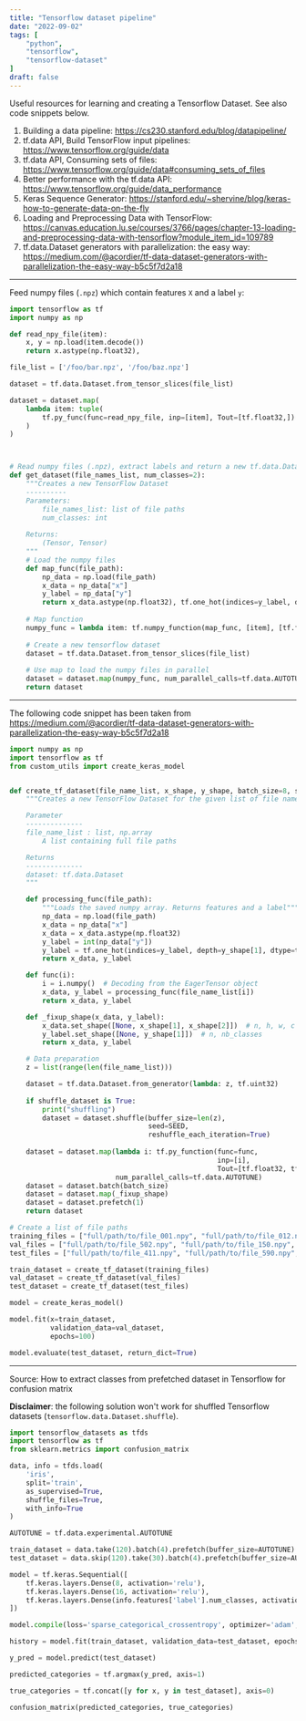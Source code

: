 ```yaml
---
title: "Tensorflow dataset pipeline"
date: "2022-09-02"
tags: [
    "python",
    "tensorflow",
    "tensorflow-dataset"
]
draft: false
---
```


Useful resources for learning and creating a Tensorflow Dataset. See also code snippets below.


1. Building a data pipeline: https://cs230.stanford.edu/blog/datapipeline/
2. tf.data API, Build TensorFlow input pipelines: https://www.tensorflow.org/guide/data
3. tf.data API, Consuming sets of files: https://www.tensorflow.org/guide/data#consuming_sets_of_files
4. Better performance with the tf.data API: https://www.tensorflow.org/guide/data_performance
5. Keras Sequence Generator: https://stanford.edu/~shervine/blog/keras-how-to-generate-data-on-the-fly
6. Loading and Preprocessing Data with TensorFlow: https://canvas.education.lu.se/courses/3766/pages/chapter-13-loading-and-preprocessing-data-with-tensorflow?module_item_id=109789
7. tf.data.Dataset generators with parallelization: the easy way: https://medium.com/@acordier/tf-data-dataset-generators-with-parallelization-the-easy-way-b5c5f7d2a18

-------------

Feed numpy files (`.npz`) which contain features `X` and a label `y`:

```python
import tensorflow as tf
import numpy as np

def read_npy_file(item):
    x, y = np.load(item.decode())
    return x.astype(np.float32), 

file_list = ['/foo/bar.npz', '/foo/baz.npz']

dataset = tf.data.Dataset.from_tensor_slices(file_list)

dataset = dataset.map(
    lambda item: tuple(
        tf.py_func(func=read_npy_file, inp=[item], Tout=[tf.float32,])
    )
)



# Read numpy files (.npz), extract labels and return a new tf.data.Dataset
def get_dataset(file_names_list, num_classes=2):
    """Creates a new TensorFlow Dataset
    ----------
    Parameters:
        file_names_list: list of file paths
        num_classes: int
    
    Returns:
        (Tensor, Tensor)
    """
    # Load the numpy files
    def map_func(file_path):
        np_data = np.load(file_path)
        x_data = np_data["x"]
        y_label = np_data["y"]
        return x_data.astype(np.float32), tf.one_hot(indices=y_label, depth=num_classes)
    
    # Map function
    numpy_func = lambda item: tf.numpy_function(map_func, [item], [tf.float32, tf.float32])
    
    # Create a new tensorflow dataset
    dataset = tf.data.Dataset.from_tensor_slices(file_list)
    
    # Use map to load the numpy files in parallel
    dataset = dataset.map(numpy_func, num_parallel_calls=tf.data.AUTOTUNE)
    return dataset
```

----------------

The following code snippet has been taken from https://medium.com/@acordier/tf-data-dataset-generators-with-parallelization-the-easy-way-b5c5f7d2a18

```python
import numpy as np
import tensorflow as tf
from custom_utils import create_keras_model


def create_tf_dataset(file_name_list, x_shape, y_shape, batch_size=8, shuffle_dataset=True):
    """Creates a new TensorFlow Dataset for the given list of file names

    Parameter
    --------------
    file_name_list : list, np.array
        A list containing full file paths

    Returns
    --------------
    dataset: tf.data.Dataset
    """

    def processing_func(file_path):
        """Loads the saved numpy array. Returns features and a label"""
        np_data = np.load(file_path)
        x_data = np_data["x"]
        x_data = x_data.astype(np.float32)
        y_label = int(np_data["y"])
        y_label = tf.one_hot(indices=y_label, depth=y_shape[1], dtype=tf.uint8)
        return x_data, y_label

    def func(i):
        i = i.numpy()  # Decoding from the EagerTensor object
        x_data, y_label = processing_func(file_name_list[i])
        return x_data, y_label

    def _fixup_shape(x_data, y_label):
        x_data.set_shape([None, x_shape[1], x_shape[2]])  # n, h, w, c
        y_label.set_shape([None, y_shape[1]])  # n, nb_classes
        return x_data, y_label

    # Data preparation
    z = list(range(len(file_name_list)))

    dataset = tf.data.Dataset.from_generator(lambda: z, tf.uint32)
    
    if shuffle_dataset is True:
        print("shuffling")
        dataset = dataset.shuffle(buffer_size=len(z),
                                  seed=SEED,
                                  reshuffle_each_iteration=True)
    
    dataset = dataset.map(lambda i: tf.py_function(func=func,
                                                   inp=[i],
                                                   Tout=[tf.float32, tf.uint8]),
                          num_parallel_calls=tf.data.AUTOTUNE)
    dataset = dataset.batch(batch_size)
    dataset = dataset.map(_fixup_shape)
    dataset = dataset.prefetch(1)
    return dataset

# Create a list of file paths
training_files = ["full/path/to/file_001.npy", "full/path/to/file_012.npy", ...]
val_files = ["full/path/to/file_502.npy", "full/path/to/file_150.npy", ...]
test_files = ["full/path/to/file_411.npy", "full/path/to/file_590.npy", ...]

train_dataset = create_tf_dataset(training_files)
val_dataset = create_tf_dataset(val_files)
test_dataset = create_tf_dataset(test_files)

model = create_keras_model()

model.fit(x=train_dataset,
          validation_data=val_dataset,
          epochs=100)

model.evaluate(test_dataset, return_dict=True)
```

-----------------

Source: How to extract classes from prefetched dataset in Tensorflow for confusion matrix

**Disclaimer**: the following solution won't work for shuffled Tensorflow datasets (`tensorflow.data.Dataset.shuffle`).

```python
import tensorflow_datasets as tfds
import tensorflow as tf
from sklearn.metrics import confusion_matrix

data, info = tfds.load(
    'iris', 
    split='train',
    as_supervised=True,
    shuffle_files=True,
    with_info=True
)

AUTOTUNE = tf.data.experimental.AUTOTUNE

train_dataset = data.take(120).batch(4).prefetch(buffer_size=AUTOTUNE)
test_dataset = data.skip(120).take(30).batch(4).prefetch(buffer_size=AUTOTUNE)

model = tf.keras.Sequential([
    tf.keras.layers.Dense(8, activation='relu'),
    tf.keras.layers.Dense(16, activation='relu'),
    tf.keras.layers.Dense(info.features['label'].num_classes, activation='softmax')
])

model.compile(loss='sparse_categorical_crossentropy', optimizer='adam', metrics='accuracy')

history = model.fit(train_dataset, validation_data=test_dataset, epochs=50, verbose=0)

y_pred = model.predict(test_dataset)

predicted_categories = tf.argmax(y_pred, axis=1)

true_categories = tf.concat([y for x, y in test_dataset], axis=0)

confusion_matrix(predicted_categories, true_categories)
```
